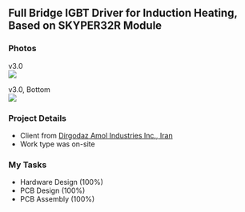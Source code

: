 ## Full Bridge IGBT Driver for Induction Heating, Based on SKYPER32R Module

### Photos
v3.0  
![](https://s32.picofile.com/file/8478476784/v3_0.jpg)

v3.0, Bottom  
![](https://s32.picofile.com/file/8478476800/v3_0_Bottom.jpg)

### Project Details
- Client from [Dirgodaz Amol Industries Inc., Iran](https://dirgodazamol.com/en/)
- Work type was on-site

### My Tasks
- Hardware Design (100%)
- PCB Design (100%)
- PCB Assembly (100%)